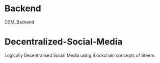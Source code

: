 # Backend
DSM_Backend
# Decentralized-Social-Media
Logically Decentralised Social Media using Blockchain concepts of Steem.
